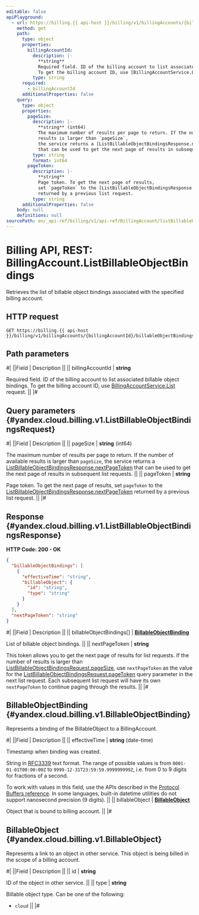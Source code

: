 ```yaml
---
editable: false
apiPlayground:
  - url: https://billing.{{ api-host }}/billing/v1/billingAccounts/{billingAccountId}/billableObjectBindings
    method: get
    path:
      type: object
      properties:
        billingAccountId:
          description: |-
            **string**
            Required field. ID of the billing account to list associated billable object bindings.
            To get the billing account ID, use [BillingAccountService.List](/docs/billing/api-ref/BillingAccount/list#List) request.
          type: string
      required:
        - billingAccountId
      additionalProperties: false
    query:
      type: object
      properties:
        pageSize:
          description: |-
            **string** (int64)
            The maximum number of results per page to return. If the number of available
            results is larger than `pageSize`,
            the service returns a [ListBillableObjectBindingsResponse.nextPageToken](/docs/billing/api-ref/BillingAccount/listBillableObjectBindings#yandex.cloud.billing.v1.ListBillableObjectBindingsResponse)
            that can be used to get the next page of results in subsequent list requests.
          type: string
          format: int64
        pageToken:
          description: |-
            **string**
            Page token. To get the next page of results,
            set `pageToken` to the [ListBillableObjectBindingsResponse.nextPageToken](/docs/billing/api-ref/BillingAccount/listBillableObjectBindings#yandex.cloud.billing.v1.ListBillableObjectBindingsResponse)
            returned by a previous list request.
          type: string
      additionalProperties: false
    body: null
    definitions: null
sourcePath: en/_api-ref/billing/v1/api-ref/BillingAccount/listBillableObjectBindings.md
---
```


# Billing API, REST: BillingAccount.ListBillableObjectBindings

Retrieves the list of billable object bindings associated with the specified billing account.

## HTTP request

```
GET https://billing.{{ api-host }}/billing/v1/billingAccounts/{billingAccountId}/billableObjectBindings
```

## Path parameters

#|
||Field | Description ||
|| billingAccountId | **string**

Required field. ID of the billing account to list associated billable object bindings.
To get the billing account ID, use [BillingAccountService.List](/docs/billing/api-ref/BillingAccount/list#List) request. ||
|#

## Query parameters {#yandex.cloud.billing.v1.ListBillableObjectBindingsRequest}

#|
||Field | Description ||
|| pageSize | **string** (int64)

The maximum number of results per page to return. If the number of available
results is larger than `pageSize`,
the service returns a [ListBillableObjectBindingsResponse.nextPageToken](#yandex.cloud.billing.v1.ListBillableObjectBindingsResponse)
that can be used to get the next page of results in subsequent list requests. ||
|| pageToken | **string**

Page token. To get the next page of results,
set `pageToken` to the [ListBillableObjectBindingsResponse.nextPageToken](#yandex.cloud.billing.v1.ListBillableObjectBindingsResponse)
returned by a previous list request. ||
|#

## Response {#yandex.cloud.billing.v1.ListBillableObjectBindingsResponse}

**HTTP Code: 200 - OK**

```json
{
  "billableObjectBindings": [
    {
      "effectiveTime": "string",
      "billableObject": {
        "id": "string",
        "type": "string"
      }
    }
  ],
  "nextPageToken": "string"
}
```

#|
||Field | Description ||
|| billableObjectBindings[] | **[BillableObjectBinding](#yandex.cloud.billing.v1.BillableObjectBinding)**

List of billable object bindings. ||
|| nextPageToken | **string**

This token allows you to get the next page of results for list requests. If the number of results
is larger than [ListBillableObjectBindingsRequest.pageSize](#yandex.cloud.billing.v1.ListBillableObjectBindingsRequest), use
`nextPageToken` as the value
for the [ListBillableObjectBindingsRequest.pageToken](#yandex.cloud.billing.v1.ListBillableObjectBindingsRequest) query parameter
in the next list request. Each subsequent list request will have its own
`nextPageToken` to continue paging through the results. ||
|#

## BillableObjectBinding {#yandex.cloud.billing.v1.BillableObjectBinding}

Represents a binding of the BillableObject to a BillingAccount.

#|
||Field | Description ||
|| effectiveTime | **string** (date-time)

Timestamp when binding was created.

String in [RFC3339](https://www.ietf.org/rfc/rfc3339.txt) text format. The range of possible values is from
`0001-01-01T00:00:00Z` to `9999-12-31T23:59:59.999999999Z`, i.e. from 0 to 9 digits for fractions of a second.

To work with values in this field, use the APIs described in the
[Protocol Buffers reference](https://developers.google.com/protocol-buffers/docs/reference/overview).
In some languages, built-in datetime utilities do not support nanosecond precision (9 digits). ||
|| billableObject | **[BillableObject](#yandex.cloud.billing.v1.BillableObject)**

Object that is bound to billing account. ||
|#

## BillableObject {#yandex.cloud.billing.v1.BillableObject}

Represents a link to an object in other service.
This object is being billed in the scope of a billing account.

#|
||Field | Description ||
|| id | **string**

ID of the object in other service. ||
|| type | **string**

Billable object type. Can be one of the following:
* `cloud` ||
|#